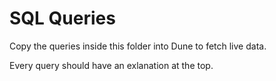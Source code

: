 # SQL Queries

Copy the queries inside this folder into Dune to fetch live data.

Every query should have an exlanation at the top.
